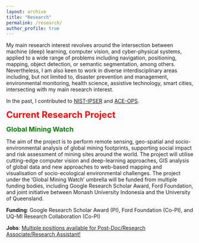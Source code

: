 ```yaml
---
layout: archive
title: "Research"
permalink: /research/
author_profile: true
---
```


My main research interest revolves around the intersection between machine (deep) learning, computer vision, and cyber-physical systems, applied to a wide range of problems including navigation, positioning, mapping, object detection, or semantic segmentation, among others. Nevertheless, I am also keen to work in diverse interdisciplinary areas including, but not limited to, disaster prevention and management, environmental monitoring, health science, assistive technology, smart cities, intersecting with my main research interest.

In the past, I contributed to [NIST-IPSER](https://www.cs.ox.ac.uk/projects/LBSemergresp/) and [ACE-OPS](https://www.cs.ox.ac.uk/projects/ACE-OPS/).

<font size="5" color="red"><b>Current Research Project</b></font>

<font size="4" color="green"><b>Global Mining Watch</b></font>

The aim of the project is to perform remote sensing, geo-spatial and socio-environmental analysis of global mining footprints, supporting social impact and risk assessment of mining sites around the world. The project will utilise cutting-edge computer vision and deep-learning approaches, GIS analysis of global data and new approaches to web-based mapping and visualisation of socio-ecological environmental challenges. The project under the ‘Global Mining Watch’ umbrella will be funded from multiple funding bodies, including Google Research Scholar Award, Ford Foundation, and joint initiative between Monash University Indonesia and the University of Queensland.
 
**Funding**: Google Research Scholar Award (PI), Ford Foundation (Co-PI), and UQ-MI Research Collaboration (Co-PI)

**Jobs**: [Multiple positions available for Post-Doc/Research Associate/Research Assistant!](https://risqiutama.github.io/publication/opening_ra_mining_2022)
